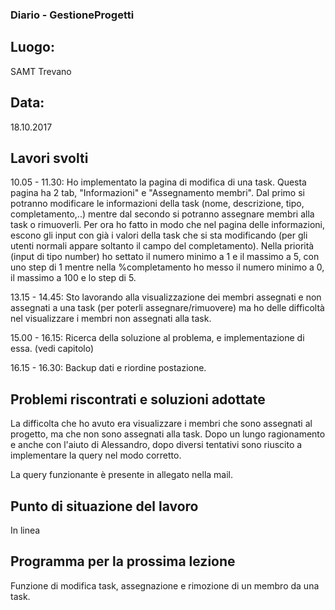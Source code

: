 ### Diario - GestioneProgetti
## Luogo:
SAMT Trevano

## Data: 
18.10.2017

## Lavori svolti			
10.05 - 11.30:   Ho implementato la pagina di modifica di una task. Questa pagina ha 2 tab, "Informazioni" e "Assegnamento membri". Dal primo si potranno modificare le informazioni della task (nome, descrizione, tipo, completamento,..) mentre dal secondo si potranno assegnare membri alla task o rimuoverli.
				 Per ora ho fatto in modo che nel pagina delle informazioni, escono gli input con già i valori della task che si sta modificando (per gli utenti normali appare soltanto il campo del completamento). Nella priorità (input di tipo number) ho settato il numero minimo a 1 e il massimo a 5, con uno step di 1 mentre nella %completamento ho messo il numero minimo a 0, il massimo a 100 e lo step di 5. 

13.15 - 14.45:   Sto lavorando alla visualizzazione dei membri assegnati e non assegnati a una task (per poterli assegnare/rimuovere) ma ho delle difficoltà nel visualizzare i membri non assegnati alla task.

15.00 - 16.15:   Ricerca della soluzione al problema, e implementazione di essa. (vedi capitolo)

16.15 - 16.30:   Backup dati e riordine postazione. 

## Problemi riscontrati e soluzioni adottate
La difficolta che ho avuto era visualizzare i membri che sono assegnati al progetto, ma che non sono assegnati alla task.
Dopo un lungo ragionamento e anche con l'aiuto di Alessandro, dopo diversi tentativi sono riuscito a implementare la query nel modo corretto.

La query funzionante è presente in allegato nella mail.

## Punto di situazione del lavoro
In linea

## Programma per la prossima lezione
Funzione di modifica task, assegnazione e rimozione di un membro da una task.